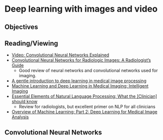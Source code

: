 # Deep learning with images and video
## Objectives

## Reading/Viewing
- [Video: Convolutional Neural Networks Explained](https://www.youtube.com/watch?v=YRhxdVk_sIs)
- [Convolutional Neural Networks for Radiologic Images: A Radiologist’s Guide](https://pubs.rsna.org/doi/10.1148/radiol.2018180547)
  - Good review of neural networks and convolutional networks used for imaging.
- [A gentle introduction to deep learning in medical image processing](https://www.sciencedirect.com/science/article/pii/S093938891830120X)
- [Machine Learning and Deep Learning in Medical Imaging: Intelligent Imaging](https://pubmed.ncbi.nlm.nih.gov/31601480/)
- [Essential Elements of Natural Language Processing: What the [Clinician] should know](https://pubmed.ncbi.nlm.nih.gov/31537505/)
  - Review for radiologists, but excellent primer on NLP for all clinicians
- [Overview of Machine Learning: Part 2: Deep Learning for Medical Image Analysis](https://pubmed.ncbi.nlm.nih.gov/33038993/)

## Convolutional Neural Networks

